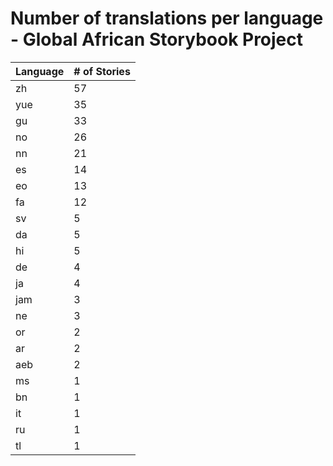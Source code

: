 # Number of translations per language - Global African Storybook Project

Language | # of Stories
-------- | ------------
zh | 57
yue | 35
gu | 33
no | 26
nn | 21
es | 14
eo | 13
fa | 12
sv | 5
da | 5
hi | 5
de | 4
ja | 4
jam | 3
ne | 3
or | 2
ar | 2
aeb | 2
ms | 1
bn | 1
it | 1
ru | 1
tl | 1
